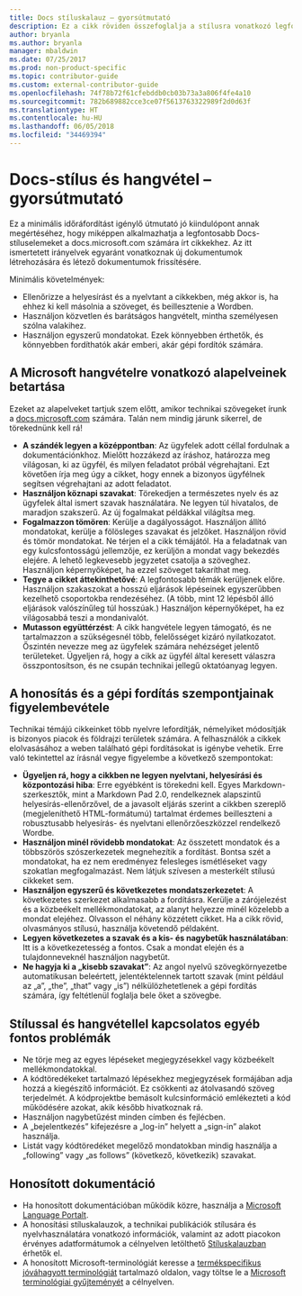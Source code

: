 ```yaml
---
title: Docs stíluskalauz – gyorsútmutató
description: Ez a cikk röviden összefoglalja a stílusra vonatkozó legfontosabb megfontolásokat a docs.microsoft.com-on való közreműködés megkezdéséhez.
author: bryanla
ms.author: bryanla
manager: mbaldwin
ms.date: 07/25/2017
ms.prod: non-product-specific
ms.topic: contributor-guide
ms.custom: external-contributor-guide
ms.openlocfilehash: 74f78b72f61cfebddb0cb03b73a3a806f4fe4a10
ms.sourcegitcommit: 782b689882cce3ce07f5613763322989f2d0d63f
ms.translationtype: HT
ms.contentlocale: hu-HU
ms.lasthandoff: 06/05/2018
ms.locfileid: "34469394"
---
```

# <a name="docs-style-and-voice-quick-start"></a>Docs-stílus és hangvétel – gyorsútmutató

Ez a minimális időráfordítást igénylő útmutató jó kiindulópont annak megértéséhez, hogy miképpen alkalmazhatja a legfontosabb Docs-stíluselemeket a docs.microsoft.com számára írt cikkekhez. Az itt ismertetett irányelvek egyaránt vonatkoznak új dokumentumok létrehozására és létező dokumentumok frissítésére.

Minimális követelmények:

- Ellenőrizze a helyesírást és a nyelvtant a cikkekben, még akkor is, ha ehhez ki kell másolnia a szöveget, és beillesztenie a Wordben.
- Használjon közvetlen és barátságos hangvételt, mintha személyesen szólna valakihez.
- Használjon egyszerű mondatokat. Ezek könnyebben érthetők, és könnyebben fordíthatók akár emberi, akár gépi fordítók számára.

## <a name="use-the-microsoft-voice-principles"></a>A Microsoft hangvételre vonatkozó alapelveinek betartása

Ezeket az alapelveket tartjuk szem előtt, amikor technikai szövegeket írunk a [docs.microsoft.com](https://docs.microsoft.com) számára. Talán nem mindig járunk sikerrel, de törekednünk kell rá!

- **A szándék legyen a középpontban**: Az ügyfelek adott céllal fordulnak a dokumentációnkhoz. Mielőtt hozzákezd az íráshoz, határozza meg világosan, ki az ügyfél, és milyen feladatot próbál végrehajtani. Ezt követően írja meg úgy a cikket, hogy ennek a bizonyos ügyfélnek segítsen végrehajtani az adott feladatot.
- **Használjon köznapi szavakat**: Törekedjen a természetes nyelv és az ügyfelek által ismert szavak használatára. Ne legyen túl hivatalos, de maradjon szakszerű. Az új fogalmakat példákkal világítsa meg.
- **Fogalmazzon tömören**: Kerülje a dagályosságot. Használjon állító mondatokat, kerülje a fölösleges szavakat és jelzőket. Használjon rövid és tömör mondatokat. Ne térjen el a cikk témájától. Ha a feladatnak van egy kulcsfontosságú jellemzője, ez kerüljön a mondat vagy bekezdés elejére. A lehető legkevesebb jegyzetet csatolja a szöveghez. Használjon képernyőképet, ha ezzel szöveget takaríthat meg.
- **Tegye a cikket áttekinthetővé**: A legfontosabb témák kerüljenek előre. Használjon szakaszokat a hosszú eljárások lépéseinek egyszerűbben kezelhető csoportokba rendezéséhez. (A több, mint 12 lépésből álló eljárások valószínűleg túl hosszúak.) Használjon képernyőképet, ha ez világosabbá teszi a mondanivalót.
- **Mutasson együttérzést**: A cikk hangvétele legyen támogató, és ne tartalmazzon a szükségesnél több, felelősséget kizáró nyilatkozatot. Őszintén nevezze meg az ügyfelek számára nehézséget jelentő területeket. Ügyeljen rá, hogy a cikk az ügyfél által keresett válaszra összpontosítson, és ne csupán technikai jellegű oktatóanyag legyen.

## <a name="consider-localization-and-machine-translation"></a>A honosítás és a gépi fordítás szempontjainak figyelembevétele

Technikai témájú cikkeinket több nyelvre lefordítják, némelyiket módosítják is bizonyos piacok és földrajzi területek számára. A felhasználók a cikkek elolvasásához a weben található gépi fordításokat is igénybe vehetik. Erre való tekintettel az írásnál vegye figyelembe a következő szempontokat:

- **Ügyeljen rá, hogy a cikkben ne legyen nyelvtani, helyesírási és központozási hiba**: Erre egyébként is törekedni kell. Egyes Markdown-szerkesztők, mint a Markdown Pad 2.0, rendelkeznek alapszintű helyesírás-ellenőrzővel, de a javasolt eljárás szerint a cikkben szereplő (megjeleníthető HTML-formátumú) tartalmat érdemes beilleszteni a robusztusabb helyesírás- és nyelvtani ellenőrzőeszközzel rendelkező Wordbe.
- **Használjon minél rövidebb mondatokat**: Az összetett mondatok és a többszörös szószerkezetek megnehezítik a fordítást. Bontsa szét a mondatokat, ha ez nem eredményez felesleges ismétléseket vagy szokatlan megfogalmazást. Nem látjuk szívesen a mesterkélt stílusú cikkeket sem.
- **Használjon egyszerű és következetes mondatszerkezetet**: A következetes szerkezet alkalmasabb a fordításra. Kerülje a zárójelezést és a közbeékelt mellékmondatokat, az alanyt helyezze minél közelebb a mondat elejéhez. Olvasson el néhány közzétett cikket. Ha a cikk rövid, olvasmányos stílusú, használja követendő példaként.
- **Legyen következetes a szavak és a kis- és nagybetűk használatában**: Itt is a következetesség a fontos. Csak a mondat elején és a tulajdonneveknél használjon nagybetűt.
- **Ne hagyja ki a „kisebb szavakat”**: Az angol nyelvű szövegkörnyezetbe automatikusan beleértett, jelentéktelennek tartott szavak (mint például az „a”, „the”, „that” vagy „is”) nélkülözhetetlenek a gépi fordítás számára, így feltétlenül foglalja bele őket a szövegbe.

## <a name="other-style-and-voice-issues-to-watch-for"></a>Stílussal és hangvétellel kapcsolatos egyéb fontos problémák

- Ne törje meg az egyes lépéseket megjegyzésekkel vagy közbeékelt mellékmondatokkal.
- A kódtöredékeket tartalmazó lépésekhez megjegyzések formájában adja hozzá a kiegészítő információt. Ez csökkenti az átolvasandó szöveg terjedelmét. A kódprojektbe bemásolt kulcsinformáció emlékezteti a kód működésére azokat, akik később hivatkoznak rá.
- Használjon nagybetűzést minden címben és fejlécben.
- A „bejelentkezés” kifejezésre a „log-in” helyett a „sign-in” alakot használja.
- Listát vagy kódtöredéket megelőző mondatokban mindig használja a „following” vagy „as follows” (következő, következik) szavakat.

## <a name="localized-documentation"></a>Honosított dokumentáció

- Ha honosított dokumentációban működik közre, használja a [Microsoft Language Portalt](https://www.microsoft.com/Language/Default.aspx).
- A honosítási stíluskalauzok, a technikai publikációk stílusára és nyelvhasználatára vonatkozó információk, valamint az adott piacokon érvényes adatformátumok a célnyelven letölthető [Stíluskalauzban](https://www.microsoft.com/Language/StyleGuides.aspx) érhetők el.
- A honosított Microsoft-terminológiát keresse a [termékspecifikus jóváhagyott terminológiát](https://www.microsoft.com/Language/Search.aspx) tartalmazó oldalon, vagy töltse le a [Microsoft terminológiai gyűjteményét](https://www.microsoft.com/Language/Terminology.aspx) a célnyelven.
